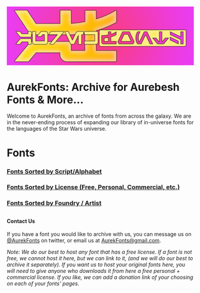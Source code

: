 [![AurekFonts Logo](https://github.com/AurekFonts/AurekFonts.github.io/blob/master/AurekFontsBanner.png?raw=true "AurekFonts Banner")](https://AurekFonts.github.io)
# AurekFonts: Archive for Aurebesh Fonts & More...

Welcome to AurekFonts, an archive of fonts from across the galaxy. We are in the never-ending process of expanding our library of in-universe fonts for the languages of the Star Wars universe.

# Fonts
### [Fonts Sorted by Script/Alphabet](https://AurekFonts.github.io?sort=script)
### [Fonts Sorted by License (Free, Personal, Commercial, etc.)](https://AurekFonts.github.io?sort=license)
### [Fonts Sorted by Foundry / Artist](https://AurekFonts.github.io?sort=foundry)

##

#### Contact Us
If you have a font you would like to archive with us, you can message us on [@AurekFonts](https://twitter.com/AurekFonts) on twitter, or email us at [AurekFonts@gmail.com](mailto:AurekFonts@gmail.com).

_Note: We do our best to host any font that has a free license. If a font is not free, we cannot host it here, but we can link to it, (and we will do our best to archive it separately). If you want us to host your original fonts here, you will need to give anyone who downloads it from here a free personal + commercial license. If you like, we can add a donation link of your choosing on each of your fonts' pages._
